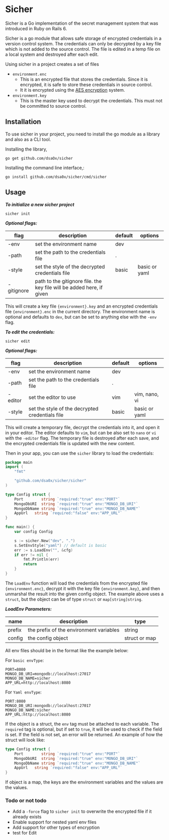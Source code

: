 # Sicher

Sicher is a Go implementation of the secret management system that was introduced in Ruby on Rails 6.

Sicher is a go module that allows safe storage of encrypted credentials in a version control system. The credentials can only be decrypted by a key file which is not added to the source control. The file is edited in a temp file on a local system and destroyed after each edit.

Using sicher in a project creates a set of files

- `environment.enc`
  - This is an encrypted file that stores the credentials. Since it is encrypted, it is safe to store these credentials in source control.
  - It it is encrypted using the [AES encryption](https://pkg.go.dev/crypto/aes) system.
- `environment.key`
  - This is the master key used to decrypt the credentials. This must not be committed to source control.

## Installation

To use sicher in your project, you need to install the go module as a library and also as a CLI tool.

Installing the library,

```shell
go get github.com/dsaOx/sicher
```

Installing the command line interface,:

```shell
go install github.com/dsa0x/sicher/cmd/sicher
```

## Usage

**_To initialize a new sicher project_**

```shell
sicher init
```

**_Optional flags:_**

| flag       | description                                                           | default | options       |
| ---------- | --------------------------------------------------------------------- | ------- | ------------- |
| -env       | set the environment name                                              | dev     |               |
| -path      | set the path to the credentials file                                  | .       |               |
| -style     | set the style of the decrypted credentials file                       | basic   | basic or yaml |
| -gitignore | path to the gitignore file. the key file will be added here, if given |         |               |

This will create a key file `{environment}.key` and an encrypted credentials file `{environment}.enc` in the current directory. The environment name is optional and defaults to `dev`, but can be set to anything else with the `-env` flag.

**_To edit the credentials:_**

```shell
sicher edit
```

**_Optional flags:_**

| flag    | description                                     | default | options       |
| ------- | ----------------------------------------------- | ------- | ------------- |
| -env    | set the environment name                        | dev     |               |
| -path   | set the path to the credentials file            | .       |               |
| -editor | set the editor to use                           | vim     | vim, nano, vi |
| -style  | set the style of the decrypted credentials file | basic   | basic or yaml |

This will create a temporary file, decrypt the credentials into it, and open it in your editor. The editor defaults to `vim`, but can be also set to `nano` or `vi` with the `-editor` flag. The temporary file is destroyed after each save, and the encrypted credentials file is updated with the new content.

Then in your app, you can use the `sicher` library to load the credentials:

```go
package main
import (
	"fmt"

	"github.com/dsa0x/sicher/sicher"
)

type Config struct {
	Port        string `required:"true" env:"PORT"`
	MongoDbURI  string `required:"true" env:"MONGO_DB_URI"`
	MongoDbName string `required:"true" env:"MONGO_DB_NAME"`
	AppUrl   string `required:"false" env:"APP_URL"`
}

func main() {
	var config Config

	s := sicher.New("dev", ".")
	s.SetEnvStyle("yaml") // default is basic
	err := s.LoadEnv("", &cfg)
	if err != nil {
		fmt.Println(err)
		return
	}
}
```

The `LoadEnv` function will load the credentials from the encrypted file `{environment.enc}`, decrypt it with the key file `{environment.key}`, and then unmarshal the result into the given config object. The example above uses a `struct`, but the object can be of type `struct` or `map[string]string`.

**_LoadEnv Parameters:_**

| name   | description                             | type          |
| ------ | --------------------------------------- | ------------- |
| prefix | the prefix of the environment variables | string        |
| config | the config object                       | struct or map |

All env files should be in the format like the example below:

For `basic envType`:

```
PORT=8080
MONGO_DB_URI=mongodb://localhost:27017
MONGO_DB_NAME=sicher
APP_URL=http://localhost:8080
```

For `Yaml envType`:

```
PORT:8080
MONGO_DB_URI:mongodb://localhost:27017
MONGO_DB_NAME:sicher
APP_URL:http://localhost:8080
```

If the object is a struct, the `env` tag must be attached to each variable. The `required` tag is optional, but if set to `true`, it will be used to check if the field is set. If the field is not set, an error will be returned.
An example of how the struct will look like:

```go
type Config struct {
	Port        string `required:"true" env:"PORT"`
	MongoDbURI  string `required:"true" env:"MONGO_DB_URI"`
	MongoDbName string `required:"true" env:"MONGO_DB_NAME"`
	AppUrl   string `required:"false" env:"APP_URL"`
}
```

If object is a map, the keys are the environment variables and the values are the values.

### Todo or not todo

- Add a `-force` flag to `sicher init` to overwrite the encrypted file if it already exists
- Enable support for nested yaml env files
- Add support for other types of encryption
- test for Edit
